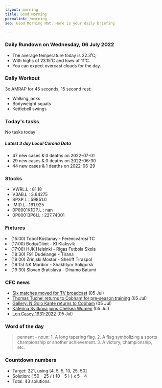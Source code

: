 ```yaml
---
layout: morning
title: Good Morning
permalink: /morning
seo: Good Morning Mat, Here is your daily briefing

---
```


<!-- weather_marker starts -->
### Daily Rundown on Wednesday, 06 July 2022

- The average temperature today is 22.3˚C;
- With highs of 23.15˚C and lows of 11˚C.
- You can expect overcast clouds for the day.

<!-- weather_marker ends -->

### Daily Workout
<!-- workout_marker starts -->
3x AMRAP for 45 seconds, 15 second rest:

- Walking jacks
- Bodyweight squats
- Kettlebell swings

<!-- workout_marker ends -->

### Today's tasks
<!-- task_marker starts -->
No tasks today
<!-- task_marker ends -->

<!-- c19_marker starts -->
##### Latest 3 day Local Corona Data

- 47 new cases & 0 deaths on 2022-07-01
- 29 new cases & 0 deaths on 2022-06-30
- 44 new cases & 1 deaths on 2022-06-29

<!-- c19_marker ends -->

### Stocks

<!-- stocks_marker starts -->

- VWRL.L : 81.18
- V3AB.L : 3.64275
- SPXP.L : 59851.0
- IMID.L : 161.925
- 0P0001K1DP.L : nan
- 0P00013P6I.L : 227.74001

<!-- stocks_marker ends -->

### Fixtures

<!-- sports_marker starts -->

<li>(15:00) Tobol Kostanay - Ferencvárosi TC</li>
<li>(17:00) Bodø/Glimt - KI Klaksvík</li>
<li>(17:00) HJK Helsinki - Rigas Futbola Skola</li>
<li>(18:30) F91 Dudelange - Tirana</li>
<li>(19:00) Zrinjski Mostar - Sheriff Tiraspol</li>
<li>(19:15) NK Maribor - Shakhtyor Soligorsk</li>
<li>(19:30) Slovan Bratislava - Dinamo Batumi</li>

<!-- sports_marker ends -->

### CFC news

<!-- cfc_marker starts -->
- [Six matches moved for TV broadcast](https://chelseafc.com/en/news/article/six-matches-moved-for-tv-broadcast) (05 Jul)
- [Thomas Tuchel returns to Cobham for pre-season training](https://chelseafc.com/en/news/article/thomas-tuchel-returns-to-cobham-for-pre-season-training) (05 Jul)
- [Gallery: N'Golo Kante returns to Cobham](https://chelseafc.com/en/news/article/gallery-ngolo-kante-returns-to-cobham) (05 Jul)
- [Katerina Svitkova joins Chelsea Women](https://chelseafc.com/en/news/article/katerina-svitkova-joins-chelsea-women) (05 Jul)
- [Len Casey 1931-2022](https://chelseafc.com/en/news/article/len-casey-1931-2022) (05 Jul)

<!-- cfc_marker ends -->

### Word of the day
<!-- word_marker starts -->

 > pennant - noun: 1. A long tapering flag. 2. A flag symbolizing a sports championship or another achievement. 3. A victory, championship, etc.

<!-- word_marker ends -->

### Countdown numbers
<!-- game_marker starts -->

- Target: 221, using [4, 5, 5, 10, 25, 50]
- Solution: ( 50 - 25 / ( 10 - 5 ) ) x 5 - 4
- Total: 43 solutions.

<!-- game_marker ends -->